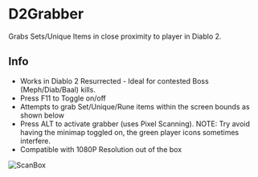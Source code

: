 # D2Grabber
Grabs Sets/Unique Items in close proximity to player in Diablo 2.

## Info
* Works in Diablo 2 Resurrected - Ideal for contested Boss (Meph/Diab/Baal) kills.
* Press F11 to Toggle on/off
* Attempts to grab Set/Unique/Rune items within the screen bounds as shown below
* Press ALT to activate grabber (uses Pixel Scanning). NOTE: Try avoid having the minimap toggled on, the green player icons sometimes interfere.
* Compatible with 1080P Resolution out of the box

![ScanBox](https://user-images.githubusercontent.com/42287509/136714870-98ff9d3a-da6e-470d-ae2d-b36ec7eb081e.png)
